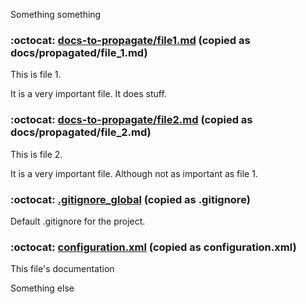 Something something

### :octocat: [docs-to-propagate/file1.md](https://github.com/my-org/my-repo/blob/main/docs-to-propagate/file1.md) (copied as docs/propagated/file_1.md)

This is file 1.

It is a very important file.
It does stuff.

### :octocat: [docs-to-propagate/file2.md](https://github.com/my-org/my-repo/blob/main/docs-to-propagate/file2.md) (copied as docs/propagated/file_2.md)

This is file 2.

It is a very important file.
Although not as important as file 1.

### :octocat: [.gitignore_global](https://github.com/my-org/my-repo/blob/main/.gitignore_global) (copied as .gitignore)

Default .gitignore for the project.

### :octocat: [configuration.xml](https://github.com/my-org/my-repo/blob/main/configuration.xml) (copied as configuration.xml)

This file's documentation

Something else